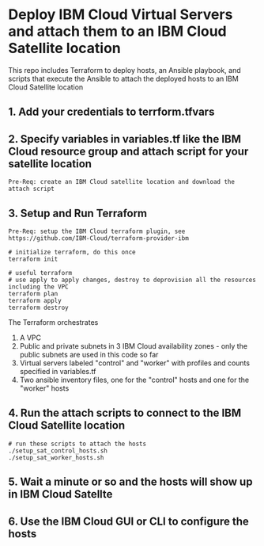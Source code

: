 # Deploy IBM Cloud Virtual Servers and attach them to an IBM Cloud Satellite location

This repo includes Terraform to deploy hosts, an Ansible playbook, and scripts that execute the Ansible to attach the deployed hosts to an IBM Cloud Satellite location

## 1. Add your credentials to terrform.tfvars

## 2. Specify variables in variables.tf like the IBM Cloud resource group and attach script for your satellite location
```
Pre-Req: create an IBM Cloud satellite location and download the attach script
```

## 3. Setup and Run Terraform
```
Pre-Req: setup the IBM Cloud terraform plugin, see https://github.com/IBM-Cloud/terraform-provider-ibm
```
```
# initialize terraform, do this once
terraform init

# useful terraform
# use apply to apply changes, destroy to deprovision all the resources including the VPC
terraform plan
terraform apply
terraform destroy

```
The Terraform orchestrates
1. A VPC
2. Public and private subnets in 3 IBM Cloud availability zones - only the public subnets are used in this code so far
3. Virtual servers labeled "control" and "worker" with profiles and counts specified in variables.tf
4. Two ansible inventory files, one for the "control" hosts and one for the "worker" hosts

## 4. Run the attach scripts to connect to the IBM Cloud Satellite location
```
# run these scripts to attach the hosts
./setup_sat_control_hosts.sh
./setup_sat_worker_hosts.sh
```

## 5. Wait a minute or so and the hosts will show up in IBM Cloud Satellte

## 6. Use the IBM Cloud GUI or CLI to configure the hosts
